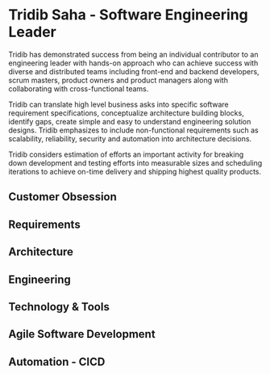 # Tridib Saha - Software Engineering Leader
Tridib has demonstrated success from being an individual contributor to an engineering leader with hands-on approach who can achieve success with diverse and distributed teams including front-end and backend developers, scrum masters, product owners and product managers along with collaborating with cross-functional  teams.

Tridib can translate high level business asks into specific software requirement specifications, conceptualize architecture building blocks, identify gaps, create simple and easy to understand engineering solution designs. Tridib emphasizes to include non-functional requirements such as scalability, reliability, security and automation into architecture decisions.

Tridib considers estimation of efforts an important activity for breaking down development  and testing efforts into measurable sizes and scheduling iterations to achieve on-time delivery and shipping highest quality products. 

## Customer Obsession
## Requirements 
## Architecture
## Engineering 
## Technology & Tools
## Agile Software Development
## Automation - CICD



